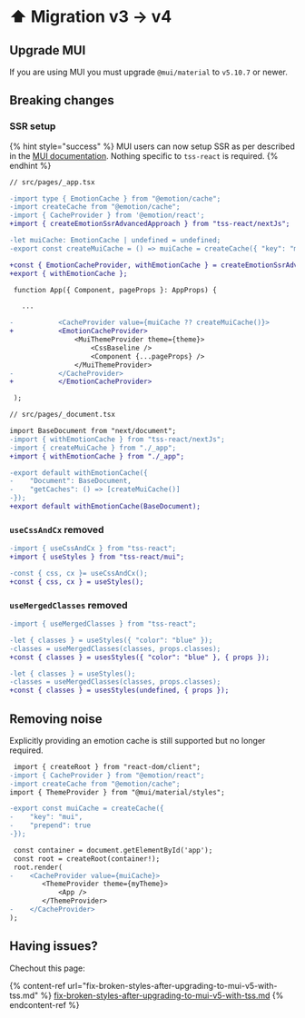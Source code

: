 # ⬆ Migration v3 -> v4

## Upgrade MUI

If you are using MUI you must upgrade `@mui/material` to `v5.10.7` or newer.&#x20;

## Breaking changes

### SSR setup

{% hint style="success" %}
MUI users can now setup SSR as per described in the [MUI documentation](https://mui.com/material-ui/guides/server-rendering/). Nothing specific to `tss-react` is required.
{% endhint %}

```diff
// src/pages/_app.tsx

-import type { EmotionCache } from "@emotion/cache";
-import createCache from "@emotion/cache";
-import { CacheProvider } from '@emotion/react';
+import { createEmotionSsrAdvancedApproach } from "tss-react/nextJs";

-let muiCache: EmotionCache | undefined = undefined;
-export const createMuiCache = () => muiCache = createCache({ "key": "mui", "prepend": true });

+const { EmotionCacheProvider, withEmotionCache } = createEmotionSsrAdvancedApproach({ "key": "css" });
+export { withEmotionCache };

 function App({ Component, pageProps }: AppProps) {

   ...

-			<CacheProvider value={muiCache ?? createMuiCache()}>
+			<EmotionCacheProvider>
				<MuiThemeProvider theme={theme}>
					<CssBaseline />
					<Component {...pageProps} />
				</MuiThemeProvider>
-			</CacheProvider>
+			</EmotionCacheProvider>

 );

```

```diff
// src/pages/_document.tsx

import BaseDocument from "next/document";
-import { withEmotionCache } from "tss-react/nextJs";
-import { createMuiCache } from "./_app";
+import { withEmotionCache } from "./_app";

-export default withEmotionCache({
-    "Document": BaseDocument,
-    "getCaches": () => [createMuiCache()]
-});
+export default withEmotionCache(BaseDocument);
```

### `useCssAndCx` removed

```diff
-import { useCssAndCx } from "tss-react";
+import { useStyles } from "tss-react/mui";

-const { css, cx }= useCssAndCx();
+const { css, cx } = useStyles();
```

### `useMergedClasses` removed

```diff
-import { useMergedClasses } from "tss-react";

-let { classes } = useStyles({ "color": "blue" });
-classes = useMergedClasses(classes, props.classes);
+const { classes } = usesStyles({ "color": "blue" }, { props });

-let { classes } = useStyles();
-classes = useMergedClasses(classes, props.classes);
+const { classes } = usesStyles(undefined, { props });
```

## Removing noise

Explicitly providing an emotion cache is still supported but no longer required.&#x20;

```diff
 import { createRoot } from "react-dom/client";
-import { CacheProvider } from "@emotion/react";
-import createCache from "@emotion/cache";
import { ThemeProvider } from "@mui/material/styles";

-export const muiCache = createCache({
-    "key": "mui",
-    "prepend": true
-});

 const container = document.getElementById('app');
 const root = createRoot(container!); 
 root.render(
-    <CacheProvider value={muiCache}>
        <ThemeProvider theme={myTheme}>
            <App />
        </ThemeProvider>
-    </CacheProvider>
);
```

## Having issues? &#x20;

Chechout this page: &#x20;

{% content-ref url="fix-broken-styles-after-upgrading-to-mui-v5-with-tss.md" %}
[fix-broken-styles-after-upgrading-to-mui-v5-with-tss.md](fix-broken-styles-after-upgrading-to-mui-v5-with-tss.md)
{% endcontent-ref %}

